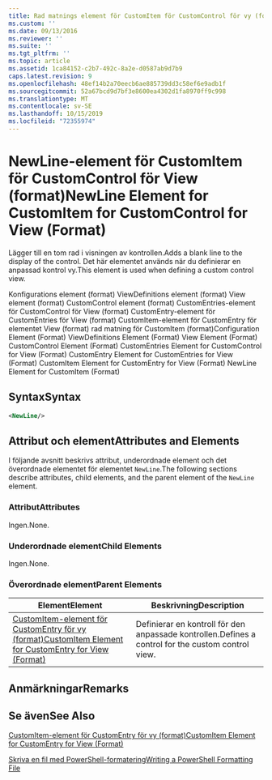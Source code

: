 ```yaml
---
title: Rad matnings element för CustomItem för CustomControl för vy (format) | Microsoft Docs
ms.custom: ''
ms.date: 09/13/2016
ms.reviewer: ''
ms.suite: ''
ms.tgt_pltfrm: ''
ms.topic: article
ms.assetid: 1ca84152-c2b7-492c-8a2e-d0587ab9d7b9
caps.latest.revision: 9
ms.openlocfilehash: 48ef14b2a70eecb6ae885739dd3c58ef6e9adb1f
ms.sourcegitcommit: 52a67bcd9d7bf3e8600ea4302d1fa8970ff9c998
ms.translationtype: MT
ms.contentlocale: sv-SE
ms.lasthandoff: 10/15/2019
ms.locfileid: "72355974"
---
```

# <a name="newline-element-for-customitem-for-customcontrol-for-view-format"></a><span data-ttu-id="ecfb8-102">NewLine-element för CustomItem för CustomControl för View (format)</span><span class="sxs-lookup"><span data-stu-id="ecfb8-102">NewLine Element for CustomItem for CustomControl for View (Format)</span></span>

<span data-ttu-id="ecfb8-103">Lägger till en tom rad i visningen av kontrollen.</span><span class="sxs-lookup"><span data-stu-id="ecfb8-103">Adds a blank line to the display of the control.</span></span> <span data-ttu-id="ecfb8-104">Det här elementet används när du definierar en anpassad kontrol vy.</span><span class="sxs-lookup"><span data-stu-id="ecfb8-104">This element is used when defining a custom control view.</span></span>

<span data-ttu-id="ecfb8-105">Konfigurations element (format) ViewDefinitions element (format) View element (format) CustomControl element (format) CustomEntries-element för CustomControl för View (format) CustomEntry-element för CustomEntries för View (format) CustomItem-element för CustomEntry för elementet View (format) rad matning för CustomItem (format)</span><span class="sxs-lookup"><span data-stu-id="ecfb8-105">Configuration Element (Format) ViewDefinitions Element (Format) View Element (Format) CustomControl Element (Format) CustomEntries Element for CustomControl for View (Format) CustomEntry Element for CustomEntries for View (Format) CustomItem Element for CustomEntry for View (Format) NewLine Element for CustomItem (Format)</span></span>

## <a name="syntax"></a><span data-ttu-id="ecfb8-106">Syntax</span><span class="sxs-lookup"><span data-stu-id="ecfb8-106">Syntax</span></span>

```xml
<NewLine/>
```

## <a name="attributes-and-elements"></a><span data-ttu-id="ecfb8-107">Attribut och element</span><span class="sxs-lookup"><span data-stu-id="ecfb8-107">Attributes and Elements</span></span>

<span data-ttu-id="ecfb8-108">I följande avsnitt beskrivs attribut, underordnade element och det överordnade elementet för elementet `NewLine`.</span><span class="sxs-lookup"><span data-stu-id="ecfb8-108">The following sections describe attributes, child elements, and the parent element of the `NewLine` element.</span></span>

### <a name="attributes"></a><span data-ttu-id="ecfb8-109">Attribut</span><span class="sxs-lookup"><span data-stu-id="ecfb8-109">Attributes</span></span>

<span data-ttu-id="ecfb8-110">Ingen.</span><span class="sxs-lookup"><span data-stu-id="ecfb8-110">None.</span></span>

### <a name="child-elements"></a><span data-ttu-id="ecfb8-111">Underordnade element</span><span class="sxs-lookup"><span data-stu-id="ecfb8-111">Child Elements</span></span>

<span data-ttu-id="ecfb8-112">Ingen.</span><span class="sxs-lookup"><span data-stu-id="ecfb8-112">None.</span></span>

### <a name="parent-elements"></a><span data-ttu-id="ecfb8-113">Överordnade element</span><span class="sxs-lookup"><span data-stu-id="ecfb8-113">Parent Elements</span></span>

|<span data-ttu-id="ecfb8-114">Element</span><span class="sxs-lookup"><span data-stu-id="ecfb8-114">Element</span></span>|<span data-ttu-id="ecfb8-115">Beskrivning</span><span class="sxs-lookup"><span data-stu-id="ecfb8-115">Description</span></span>|
|-------------|-----------------|
|[<span data-ttu-id="ecfb8-116">CustomItem-element för CustomEntry för vy (format)</span><span class="sxs-lookup"><span data-stu-id="ecfb8-116">CustomItem Element for CustomEntry for View (Format)</span></span>](./customitem-element-for-customentry-for-customcontrol-for-view-format.md)|<span data-ttu-id="ecfb8-117">Definierar en kontroll för den anpassade kontrollen.</span><span class="sxs-lookup"><span data-stu-id="ecfb8-117">Defines a control for the custom control view.</span></span>|

## <a name="remarks"></a><span data-ttu-id="ecfb8-118">Anmärkningar</span><span class="sxs-lookup"><span data-stu-id="ecfb8-118">Remarks</span></span>

## <a name="see-also"></a><span data-ttu-id="ecfb8-119">Se även</span><span class="sxs-lookup"><span data-stu-id="ecfb8-119">See Also</span></span>

[<span data-ttu-id="ecfb8-120">CustomItem-element för CustomEntry för vy (format)</span><span class="sxs-lookup"><span data-stu-id="ecfb8-120">CustomItem Element for CustomEntry for View (Format)</span></span>](./customitem-element-for-customentry-for-customcontrol-for-view-format.md)

[<span data-ttu-id="ecfb8-121">Skriva en fil med PowerShell-formatering</span><span class="sxs-lookup"><span data-stu-id="ecfb8-121">Writing a PowerShell Formatting File</span></span>](./writing-a-powershell-formatting-file.md)
